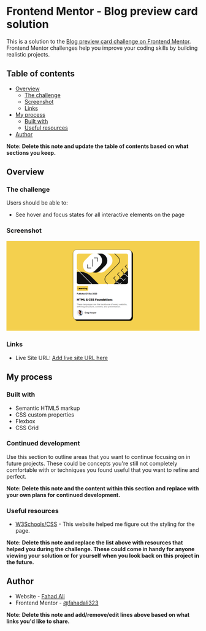 # Frontend Mentor - Blog preview card solution

This is a solution to the [Blog preview card challenge on Frontend Mentor](https://www.frontendmentor.io/challenges/blog-preview-card-ckPaj01IcS). Frontend Mentor challenges help you improve your coding skills by building realistic projects. 

## Table of contents

- [Overview](#overview)
  - [The challenge](#the-challenge)
  - [Screenshot](#screenshot)
  - [Links](#links)
- [My process](#my-process)
  - [Built with](#built-with)
  - [Useful resources](#useful-resources)
- [Author](#author)

**Note: Delete this note and update the table of contents based on what sections you keep.**

## Overview

### The challenge

Users should be able to:

- See hover and focus states for all interactive elements on the page

### Screenshot

![alt text](image.png)



### Links

- Live Site URL: [Add live site URL here](fahadali323.github.io/blog_preview_card/)

## My process

### Built with

- Semantic HTML5 markup
- CSS custom properties
- Flexbox
- CSS Grid

### Continued development

Use this section to outline areas that you want to continue focusing on in future projects. These could be concepts you're still not completely comfortable with or techniques you found useful that you want to refine and perfect.

**Note: Delete this note and the content within this section and replace with your own plans for continued development.**

### Useful resources

- [W3Schools/CSS](https://www.w3schools.com/css/default.asp) - This website helped me figure out the styling for the page.


**Note: Delete this note and replace the list above with resources that helped you during the challenge. These could come in handy for anyone viewing your solution or for yourself when you look back on this project in the future.**

## Author

- Website - [Fahad Ali](https://www.your-site.com)
- Frontend Mentor - [@fahadali323](https://www.frontendmentor.io/profile/yourusername)

**Note: Delete this note and add/remove/edit lines above based on what links you'd like to share.**
